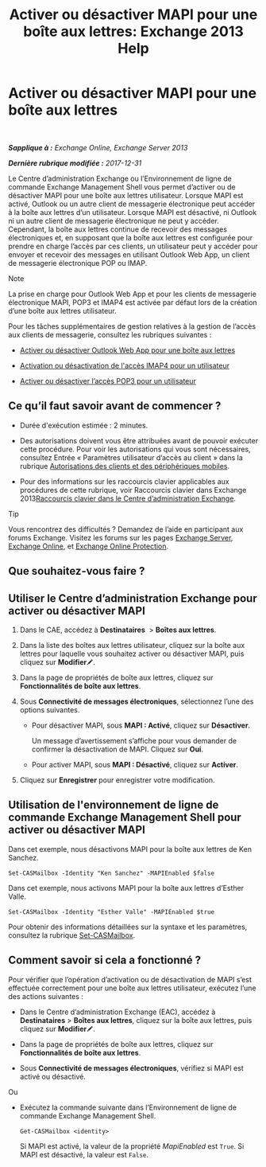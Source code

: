 ﻿---
title: 'Activer ou désactiver MAPI pour une boîte aux lettres: Exchange 2013 Help'
TOCTitle: Activer ou désactiver MAPI pour une boîte aux lettres
ms:assetid: c2c6718c-a2c0-4ed2-b4ed-364c3cb1f592
ms:mtpsurl: https://technet.microsoft.com/fr-fr/library/Bb124497(v=EXCHG.150)
ms:contentKeyID: 50555477
ms.date: 04/24/2018
mtps_version: v=EXCHG.150
ms.translationtype: HT
---

# Activer ou désactiver MAPI pour une boîte aux lettres

 

_**Sapplique à :** Exchange Online, Exchange Server 2013_

_**Dernière rubrique modifiée :** 2017-12-31_

Le Centre d’administration Exchange ou l’Environnement de ligne de commande Exchange Management Shell vous permet d’activer ou de désactiver MAPI pour une boîte aux lettres utilisateur. Lorsque MAPI est activé, Outlook ou un autre client de messagerie électronique peut accéder à la boîte aux lettres d’un utilisateur. Lorsque MAPI est désactivé, ni Outlook ni un autre client de messagerie électronique ne peut y accéder. Cependant, la boîte aux lettres continue de recevoir des messages électroniques et, en supposant que la boîte aux lettres est configurée pour prendre en charge l’accès par ces clients, un utilisateur peut y accéder pour envoyer et recevoir des messages en utilisant Outlook Web App, un client de messagerie électronique POP ou IMAP.

> [!NOTE]
> La prise en charge pour Outlook Web App et pour les clients de messagerie électronique MAPI, POP3 et IMAP4 est activée par défaut lors de la création d’une boîte aux lettres utilisateur.


Pour les tâches supplémentaires de gestion relatives à la gestion de l’accès aux clients de messagerie, consultez les rubriques suivantes :

  - [Activer ou désactiver Outlook Web App pour une boîte aux lettres](enable-or-disable-outlook-web-app-for-a-mailbox-exchange-2013-help.md)

  - [Activation ou désactivation de l'accès IMAP4 pour un utilisateur](enable-or-disable-imap4-access-for-a-user-exchange-2013-help.md)

  - [Activer ou désactiver l’accès POP3 pour un utilisateur](enable-or-disable-pop3-access-for-a-user-exchange-2013-help.md)

## Ce qu’il faut savoir avant de commencer ?

  - Durée d'exécution estimée : 2 minutes.

  - Des autorisations doivent vous être attribuées avant de pouvoir exécuter cette procédure. Pour voir les autorisations qui vous sont nécessaires, consultez Entrée « Paramètres utilisateur d’accès au client » dans la rubrique [Autorisations des clients et des périphériques mobiles](clients-and-mobile-devices-permissions-exchange-2013-help.md).

  - Pour des informations sur les raccourcis clavier applicables aux procédures de cette rubrique, voir Raccourcis clavier dans Exchange 2013[Raccourcis clavier dans le Centre d’administration Exchange](keyboard-shortcuts-in-the-exchange-admin-center-exchange-online-protection-help.md).

> [!TIP]
> Vous rencontrez des difficultés ? Demandez de l’aide en participant aux forums Exchange. Visitez les forums sur les pages <a href="https://go.microsoft.com/fwlink/p/?linkid=60612">Exchange Server</a>, <a href="https://go.microsoft.com/fwlink/p/?linkid=267542">Exchange Online</a>, et <a href="https://go.microsoft.com/fwlink/p/?linkid=285351">Exchange Online Protection</a>.


## Que souhaitez-vous faire ?

## Utiliser le Centre d’administration Exchange pour activer ou désactiver MAPI

1.  Dans le CAE, accédez à **Destinataires**  \> **Boîtes aux lettres**.

2.  Dans la liste des boîtes aux lettres utilisateur, cliquez sur la boîte aux lettres pour laquelle vous souhaitez activer ou désactiver MAPI, puis cliquez sur **Modifier**![Icône Modifier](images/Bb124582.6f53ccb2-1f13-4c02-bea0-30690e6ea71d(EXCHG.150).gif "Icône Modifier").

3.  Dans la page de propriétés de boîte aux lettres, cliquez sur **Fonctionnalités de boîte aux lettres**.

4.  Sous **Connectivité de messages électroniques**, sélectionnez l’une des options suivantes.
    
      - Pour désactiver MAPI, sous **MAPI : Activé**, cliquez sur **Désactiver**.
        
        Un message d’avertissement s’affiche pour vous demander de confirmer la désactivation de MAPI. Cliquez sur **Oui**.
    
      - Pour activer MAPI, sous **MAPI : Désactivé**, cliquez sur **Activer**.

5.  Cliquez sur **Enregistrer** pour enregistrer votre modification.

## Utilisation de l'environnement de ligne de commande Exchange Management Shell pour activer ou désactiver MAPI

Dans cet exemple, nous désactivons MAPI pour la boîte aux lettres de Ken Sanchez.

    Set-CASMailbox -Identity "Ken Sanchez" -MAPIEnabled $false

Dans cet exemple, nous activons MAPI pour la boîte aux lettres d’Esther Valle.

    Set-CASMailbox -Identity "Esther Valle" -MAPIEnabled $true

Pour obtenir des informations détaillées sur la syntaxe et les paramètres, consultez la rubrique [Set-CASMailbox](https://technet.microsoft.com/fr-fr/library/bb125264\(v=exchg.150\)).

## Comment savoir si cela a fonctionné ?

Pour vérifier que l’opération d’activation ou de désactivation de MAPI s’est effectuée correctement pour une boîte aux lettres utilisateur, exécutez l’une des actions suivantes :

  - Dans le Centre d’administration Exchange (EAC), accédez à **Destinataires** \> **Boîtes aux lettres**, cliquez sur la boîte aux lettres, puis cliquez sur **Modifier**![Icône Modifier](images/Bb124582.6f53ccb2-1f13-4c02-bea0-30690e6ea71d(EXCHG.150).gif "Icône Modifier").

  - Dans la page de propriétés de boîte aux lettres, cliquez sur **Fonctionnalités de boîte aux lettres**.

  - Sous **Connectivité de messages électroniques**, vérifiez si MAPI est activé ou désactivé.

Ou

  - Exécutez la commande suivante dans l’Environnement de ligne de commande Exchange Management Shell.
    
        Get-CASMailbox <identity>
    
    Si MAPI est activé, la valeur de la propriété *MapiEnabled* est `True`. Si MAPI est désactivé, la valeur est `False`.

